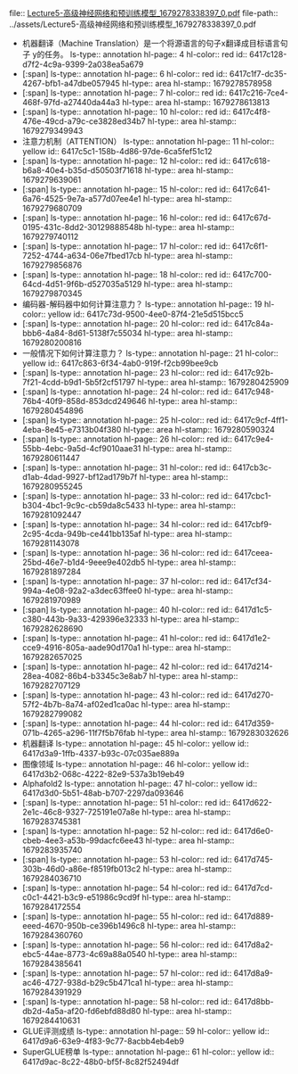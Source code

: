 file:: [Lecture5-高级神经网络和预训练模型_1679278338397_0.pdf](../assets/Lecture5-高级神经网络和预训练模型_1679278338397_0.pdf)
file-path:: ../assets/Lecture5-高级神经网络和预训练模型_1679278338397_0.pdf

- 机器翻译（Machine Translation）是一个将源语言的句子x翻译成目标语言句子 y的任务。
  ls-type:: annotation
  hl-page:: 4
  hl-color:: red
  id:: 6417c128-d7f2-4c9a-9399-2a038ea5a679
- [:span]
  ls-type:: annotation
  hl-page:: 6
  hl-color:: red
  id:: 6417c1f7-dc35-4267-bfb1-a47dbe057945
  hl-type:: area
  hl-stamp:: 1679278578958
- [:span]
  ls-type:: annotation
  hl-page:: 7
  hl-color:: red
  id:: 6417c216-7ce4-468f-97fd-a27440da44a3
  hl-type:: area
  hl-stamp:: 1679278613813
- [:span]
  ls-type:: annotation
  hl-page:: 10
  hl-color:: red
  id:: 6417c4f8-476e-49cd-a79c-ce3828ed34b7
  hl-type:: area
  hl-stamp:: 1679279349943
- 注意力机制（ATTENTION）
  ls-type:: annotation
  hl-page:: 11
  hl-color:: yellow
  id:: 6417c5c1-158b-4d86-97de-6ca5fef51c12
- [:span]
  ls-type:: annotation
  hl-page:: 12
  hl-color:: red
  id:: 6417c618-b6a8-40e4-b35d-d50503f71618
  hl-type:: area
  hl-stamp:: 1679279639061
- [:span]
  ls-type:: annotation
  hl-page:: 15
  hl-color:: red
  id:: 6417c641-6a76-4525-9e7a-a577d07ee4e1
  hl-type:: area
  hl-stamp:: 1679279680709
- [:span]
  ls-type:: annotation
  hl-page:: 16
  hl-color:: red
  id:: 6417c67d-0195-431c-8dd2-30129888548b
  hl-type:: area
  hl-stamp:: 1679279740112
- [:span]
  ls-type:: annotation
  hl-page:: 17
  hl-color:: red
  id:: 6417c6f1-7252-4744-a634-06e7fbed17cb
  hl-type:: area
  hl-stamp:: 1679279856876
- [:span]
  ls-type:: annotation
  hl-page:: 18
  hl-color:: red
  id:: 6417c700-64cd-4d51-9f6b-d527035a5129
  hl-type:: area
  hl-stamp:: 1679279870345
- 编码器-解码器中如何计算注意力？
  ls-type:: annotation
  hl-page:: 19
  hl-color:: yellow
  id:: 6417c73d-9500-4ee0-87f4-21e5d515bcc5
- [:span]
  ls-type:: annotation
  hl-page:: 20
  hl-color:: red
  id:: 6417c84a-bbb6-4a84-8d61-5138f7c55034
  hl-type:: area
  hl-stamp:: 1679280200816
- 一般情况下如何计算注意力？
  ls-type:: annotation
  hl-page:: 21
  hl-color:: yellow
  id:: 6417c863-6f34-4ab0-919f-f2cb99bee9cb
- [:span]
  ls-type:: annotation
  hl-page:: 23
  hl-color:: red
  id:: 6417c92b-7f21-4cdd-b9d1-5b5f2cf51797
  hl-type:: area
  hl-stamp:: 1679280425909
- [:span]
  ls-type:: annotation
  hl-page:: 24
  hl-color:: red
  id:: 6417c948-76b4-40f9-858d-853dcd249646
  hl-type:: area
  hl-stamp:: 1679280454896
- [:span]
  ls-type:: annotation
  hl-page:: 25
  hl-color:: red
  id:: 6417c9cf-4ff1-4eba-8e45-e7313b04f380
  hl-type:: area
  hl-stamp:: 1679280590324
- [:span]
  ls-type:: annotation
  hl-page:: 26
  hl-color:: red
  id:: 6417c9e4-55bb-4ebc-9a5d-4cf9010aae31
  hl-type:: area
  hl-stamp:: 1679280611447
- [:span]
  ls-type:: annotation
  hl-page:: 31
  hl-color:: red
  id:: 6417cb3c-d1ab-4dad-9927-bf12ad179b7f
  hl-type:: area
  hl-stamp:: 1679280955245
- [:span]
  ls-type:: annotation
  hl-page:: 33
  hl-color:: red
  id:: 6417cbc1-b304-4bc1-9c9c-cb59da8c5433
  hl-type:: area
  hl-stamp:: 1679281092447
- [:span]
  ls-type:: annotation
  hl-page:: 34
  hl-color:: red
  id:: 6417cbf9-2c95-4cda-949b-ce441bb135af
  hl-type:: area
  hl-stamp:: 1679281143078
- [:span]
  ls-type:: annotation
  hl-page:: 36
  hl-color:: red
  id:: 6417ceea-25bd-46e7-b1d4-9eee9e402db5
  hl-type:: area
  hl-stamp:: 1679281897284
- [:span]
  ls-type:: annotation
  hl-page:: 37
  hl-color:: red
  id:: 6417cf34-994a-4e08-92a2-a3dec63ffee0
  hl-type:: area
  hl-stamp:: 1679281970989
- [:span]
  ls-type:: annotation
  hl-page:: 40
  hl-color:: red
  id:: 6417d1c5-c380-443b-9a33-429396e32333
  hl-type:: area
  hl-stamp:: 1679282628690
- [:span]
  ls-type:: annotation
  hl-page:: 41
  hl-color:: red
  id:: 6417d1e2-cce9-4916-805a-aade90d170a1
  hl-type:: area
  hl-stamp:: 1679282657025
- [:span]
  ls-type:: annotation
  hl-page:: 42
  hl-color:: red
  id:: 6417d214-28ea-4082-86b4-b3345c3e8ab7
  hl-type:: area
  hl-stamp:: 1679282707129
- [:span]
  ls-type:: annotation
  hl-page:: 43
  hl-color:: red
  id:: 6417d270-57f2-4b7b-8a74-af02ed1ca0ac
  hl-type:: area
  hl-stamp:: 1679282799082
- [:span]
  ls-type:: annotation
  hl-page:: 44
  hl-color:: red
  id:: 6417d359-071b-4265-a296-11f7f5b76fab
  hl-type:: area
  hl-stamp:: 1679283032626
- 机器翻译
  ls-type:: annotation
  hl-page:: 45
  hl-color:: yellow
  id:: 6417d3a9-1ffb-4337-b93c-07c035ae889a
- 图像领域
  ls-type:: annotation
  hl-page:: 46
  hl-color:: yellow
  id:: 6417d3b2-068c-4222-82e9-537a3b19eb49
- Alphafold2
  ls-type:: annotation
  hl-page:: 47
  hl-color:: yellow
  id:: 6417d3d0-5b51-48ab-b707-2297da093646
- [:span]
  ls-type:: annotation
  hl-page:: 51
  hl-color:: red
  id:: 6417d622-2e1c-46c8-9327-725191e07a8e
  hl-type:: area
  hl-stamp:: 1679283745381
- [:span]
  ls-type:: annotation
  hl-page:: 52
  hl-color:: red
  id:: 6417d6e0-cbeb-4ee3-a53b-99dacfc6ee43
  hl-type:: area
  hl-stamp:: 1679283935740
- [:span]
  ls-type:: annotation
  hl-page:: 53
  hl-color:: red
  id:: 6417d745-303b-46d0-a86e-f8519fb013c2
  hl-type:: area
  hl-stamp:: 1679284036710
- [:span]
  ls-type:: annotation
  hl-page:: 54
  hl-color:: red
  id:: 6417d7cd-c0c1-4421-b3c9-e51986c9cd9f
  hl-type:: area
  hl-stamp:: 1679284172554
- [:span]
  ls-type:: annotation
  hl-page:: 55
  hl-color:: red
  id:: 6417d889-eeed-4670-950b-ce396b1496c8
  hl-type:: area
  hl-stamp:: 1679284360760
- [:span]
  ls-type:: annotation
  hl-page:: 56
  hl-color:: red
  id:: 6417d8a2-ebc5-44ae-8773-4c69a88a0540
  hl-type:: area
  hl-stamp:: 1679284385641
- [:span]
  ls-type:: annotation
  hl-page:: 57
  hl-color:: red
  id:: 6417d8a9-ac46-4727-938d-b29c5b471ca1
  hl-type:: area
  hl-stamp:: 1679284391929
- [:span]
  ls-type:: annotation
  hl-page:: 58
  hl-color:: red
  id:: 6417d8bb-db2d-4a5a-af20-fd6ebfd88d80
  hl-type:: area
  hl-stamp:: 1679284410631
- GLUE评测成绩
  ls-type:: annotation
  hl-page:: 59
  hl-color:: yellow
  id:: 6417d9a6-63e9-4f83-9c77-8acbb4eb4eb9
- SuperGLUE榜单
  ls-type:: annotation
  hl-page:: 61
  hl-color:: yellow
  id:: 6417d9ac-8c22-48b0-bf5f-8c82f52494df